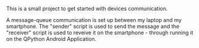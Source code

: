 This is a small project to get started with devices communication.

A message-queue communication is set up between my laptop and my smartphone.
The "sender" script is used to send the message and the "receiver" script is used to reveive it on the smartphone - through running it on the QPython Android Application.